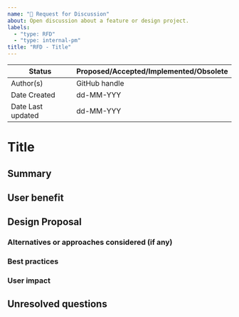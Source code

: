 ```yaml
---
name: "👀 Request for Discussion"
about: Open discussion about a feature or design project.
labels:
  - "type: RFD"
  - "type: internal-pm"
title: "RFD - Title"
---
```


<!-- Example of when and how to create a RFD or RFC (request for comments) -->
<!-- https://gitpod.notion.site/Decision-Making-RFCs-eb4a57f3a34f40f1afbd95e05322af70 -->

| Status       | Proposed/Accepted/Implemented/Obsolete |
|--------------|----------------------------------------|
| Author(s)    | GitHub handle |
| Date Created | dd-MM-YYY |
| Date Last updated| dd-MM-YYY |

# Title

## Summary
<!-- What are we trying to solve here?  Try and make this concise-->

## User benefit
<!-- How will users (or other contributors) benefit from this work? What would be the headline in the release notes or blog post? -->

## Design Proposal
<!--This is the meat of the document, where you explain your proposal.

Explain the design in enough detail for somebody familiar with the project to understand. Include examples of how the feature/implementation will work. Feel free to add schematics, drawings or other supporting visual material.  -->

### Alternatives or approaches considered (if any)
<!-- Make sure to discuss the relative merits of alternatives to your proposal. -->

### Best practices
<!-- Does this proposal change best practices for some aspect of using/developing JupyterLab or other project? How will these changes be communicated/enforced?
 -->

### User impact
<!-- What are the user-facing changes? How will this feature be rolled out? -->

## Unresolved questions
<!-- Seed this with open questions you require feedback on from the RFD process. -->